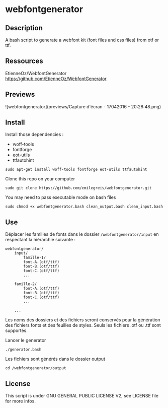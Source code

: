 # webfontgenerator 

## Description

A bash script to generate a webfont kit (font files and css files) from otf or ttf.

## Ressources

EtienneOz/WebfontGenerator  
https://github.com/EtienneOz/WebfontGenerator

## Previews

![webfontgenerator](previews/Capture d'écran - 17042016 - 20:28:48.png)

## Install

Install those dependencies :

- woff-tools
- fontforge
- eot-utils
- ttfautohint



`sudo apt-get install woff-tools fontforge eot-utils ttfautohint`

Clone this repo on your computer

    sudo git clone https://github.com/emilegreis/webfontgenerator.git

You may need to pass executable mode on bash files

    sudo chmod +x webfontgenerator.bash clean_output.bash clean_input.bash

## Use

Déplacer les familles de fonts dans le dossier `/webfontgenerator/input` en
respectant la hiérarchie suivante :

```
webfontgenerator/
    input/
        famille-1/
	    font-A.(otf/ttf)
	    font-B.(otf/ttf)
	    font-C.(otf/ttf)
	    ...
	    
	famille-2/
	    font-A.(otf/ttf)
	    font-B.(otf/ttf)
	    font-C.(otf/ttf)
	    ...
	    
	...
```

Les noms des dossiers et des fichiers seront conservés pour la génération des fichiers
fonts et des feuilles de styles. Seuls les fichiers .otf ou .ttf sont supportés.

Lancer le generator

    ./generator.bash

Les fichiers sont générés dans le dossier output

    cd /webfontgenerator/output

## License

This script is under GNU GENERAL PUBLIC LICENSE V2, see LICENSE file for more infos.

